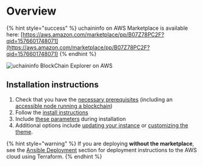 # Overview

{% hint style="success" %}
uchaininfo on AWS Marketplace is available here: [https://aws.amazon.com/marketplace/pp/B07Z78PC2F?qid=1576601748071](https://aws.amazon.com/marketplace/pp/B07Z78PC2F?qid=1576601748071)
{% endhint %}

![uchaininfo BlockChain Explorer on AWS](../../../../.gitbook/assets/uchaininfo\_on\_aws.png)

## Installation instructions

1. Check that you have the [necessary prerequisites](aws-marketplace-installation.md) (including an [accessible node running a blockchain](aws-ec2-archive-node-setup.md))
2. Follow the [install instructions](install-from-aws-marketplace.md)
3. Include [these parameters](aws-marketplace-installation.md#installation-parameters) during installation
4. Additional options include [updating your instance](updating-and-redeploying-in-aws.md) or [customizing the theme](customizing-css.md).

{% hint style="warning" %}
If you are deploying **without the marketplace**, see the [Ansible Deployment](../) section for deployment instructions to the AWS cloud using Terraform.
{% endhint %}

